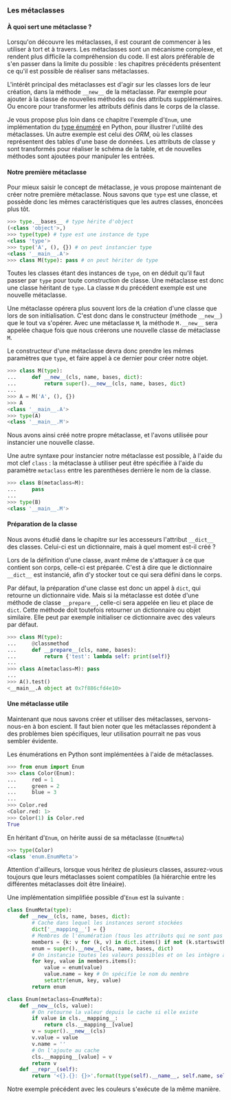 ### Les métaclasses

#### À quoi sert une métaclasse ?

Lorsqu'on découvre les métaclasses, il est courant de commencer à les utiliser à tort et à travers.
Les métaclasses sont un mécanisme complexe, et rendent plus difficile la compréhension du code.
Il est alors préférable de s'en passer dans la limite du possible : les chapitres précédents présentent ce qu'il est possible de réaliser sans métaclasses.

L'intérêt principal des métaclasses est d'agir sur les classes lors de leur création, dans la méthode `__new__` de la métaclasse.
Par exemple pour ajouter à la classe de nouvelles méthodes ou des attributs supplémentaires.
Ou encore pour transformer les attributs définis dans le corps de la classe.

Je vous propose plus loin dans ce chapitre l'exemple d'`Enum`, une implémentation du [type énuméré](https://fr.wikipedia.org/wiki/Type_%C3%A9num%C3%A9r%C3%A9) en Python, pour illustrer l'utilité des métaclasses.
Un autre exemple est celui des *ORM*, où les classes représentent des tables d'une base de données. Les attributs de classe y sont transformés pour réaliser le schéma de la table, et de nouvelles méthodes sont ajoutées pour manipuler les entrées.

#### Notre première métaclasse

Pour mieux saisir le concept de métaclasse, je vous propose maintenant de créer notre première métaclasse.
Nous savons que `type` est une classe, et possède donc les mêmes caractéristiques que les autres classes, énoncées plus tôt.

```python
>>> type.__bases__ # type hérite d'object
(<class 'object'>,)
>>> type(type) # type est une instance de type
<class 'type'>
>>> type('A', (), {}) # on peut instancier type
<class '__main__.A'>
>>> class M(type): pass # on peut hériter de type
```

Toutes les classes étant des instances de `type`, on en déduit qu'il faut passer par `type` pour toute construction de classe.
Une métaclasse est donc une classe héritant de `type`.
La classe `M` du précédent exemple est une nouvelle métaclasse.

Une métaclasse opérera plus souvent lors de la création d'une classe que lors de son initialisation.
C'est donc dans le constructeur (méthode `__new__`) que le tout va s'opérer.
Avec une métaclasse `M`, la méthode `M.__new__` sera appelée chaque fois que nous créerons une nouvelle classe de métaclasse `M`.

Le constructeur d'une métaclasse devra donc prendre les mêmes paramètres que `type`, et faire appel à ce dernier pour créer notre objet.

```python
>>> class M(type):
...     def __new__(cls, name, bases, dict):
...         return super().__new__(cls, name, bases, dict)
...
>>> A = M('A', (), {})
>>> A
<class '__main__.A'>
>>> type(A)
<class '__main__.M'>
```

Nous avons ainsi créé notre propre métaclasse, et l'avons utilisée pour instancier une nouvelle classe.

Une autre syntaxe pour instancier notre métaclasse est possible, à l'aide du mot clef `class` : la métaclasse à utiliser peut être spécifiée à l'aide du paramètre `metaclass` entre les parenthèses derrière le nom de la classe.

```python
>>> class B(metaclass=M):
...     pass
...
>>> type(B)
<class '__main__.M'>
```

#### Préparation de la classe

Nous avons étudié dans le chapitre sur les accesseurs l'attribut `__dict__` des classes. Celui-ci est un dictionnaire, mais à quel moment est-il créé ?

Lors de la définition d'une classe, avant même de s'attaquer à ce que contient son corps, celle-ci est préparée.
C'est à dire que le dictionnaire `__dict__` est instancié, afin d'y stocker tout ce qui sera défini dans le corps.

Par défaut, la préparation d'une classe est donc un appel à `dict`, qui retourne un dictionnaire vide.
Mais si la métaclasse est dotée d'une méthode de classe `__prepare__`, celle-ci sera appelée en lieu et place de `dict`. Cette méthode doit toutefois retourner un dictionnaire ou objet similaire. Elle peut par exemple initialiser ce dictionnaire avec des valeurs par défaut.

```python
>>> class M(type):
...     @classmethod
...     def __prepare__(cls, name, bases):
...         return {'test': lambda self: print(self)}
...
>>> class A(metaclass=M): pass
...
>>> A().test()
<__main__.A object at 0x7f886cfd4e10>
```

#### Une métaclasse utile

Maintenant que nous savons créer et utiliser des métaclasses, servons-nous-en à bon escient. Il faut bien noter que les métaclasses répondent à des problèmes bien spécifiques, leur utilisation pourrait ne pas vous sembler évidente.

Les énumérations en Python sont implémentées à l'aide de métaclasses.

```python
>>> from enum import Enum
>>> class Color(Enum):
...     red = 1
...     green = 2
...     blue = 3
...
>>> Color.red
<Color.red: 1>
>>> Color(1) is Color.red
True
```

En héritant d'`Enum`, on hérite aussi de sa métaclasse (`EnumMeta`)

```python
>>> type(Color)
<class 'enum.EnumMeta'>
```

Attention d'ailleurs, lorsque vous héritez de plusieurs classes, assurez-vous toujours que leurs métaclasses soient compatibles (la hiérarchie entre les différentes métaclasses doit être linéaire).

Une implémentation simplifiée possible d'`Enum` est la suivante :

```python
class EnumMeta(type):
    def __new__(cls, name, bases, dict):
        # Cache dans lequel les instances seront stockées
        dict['__mapping__'] = {}
        # Membres de l'énumération (tous les attributs qui ne sont pas du type __foo__)
        members = {k: v for (k, v) in dict.items() if not (k.startswith('__') and k.endswith('__'))}
        enum = super().__new__(cls, name, bases, dict)
        # On instancie toutes les valeurs possibles et on les intègre à la classe
        for key, value in members.items():
            value = enum(value)
            value.name = key # On spécifie le nom du membre
            setattr(enum, key, value)
        return enum

class Enum(metaclass=EnumMeta):
    def __new__(cls, value):
        # On retourne la valeur depuis le cache si elle existe
        if value in cls.__mapping__:
            return cls.__mapping__[value]
        v = super().__new__(cls)
        v.value = value
        v.name = ''
        # On l'ajoute au cache
        cls.__mapping__[value] = v
        return v
    def __repr__(self):
        return '<{}.{}: {}>'.format(type(self).__name__, self.name, self.value)
```

Notre exemple précédent avec les couleurs s'exécute de la même manière.
